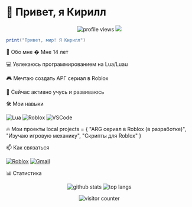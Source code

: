 # 👋 Привет, я Кирилл

<p align="center">
  <img src="https://komarev.com/ghpvc/?username=yourusername&label=Profile%20views&color=0e75b6&style=flat" alt="profile views" /> 
  <a href="https://discord.com/users/yourid"><img src="https://img.shields.io/badge/Discord-%237289DA.svg?logo=discord&logoColor=white"/></a>
</p>

```lua
print("Привет, мир! Я Кирилл")
```
🚀 Обо мне
� Мне 14 лет

💻 Увлекаюсь программированием на Lua/Luau

🎮 Мечтаю создать АРГ сериал в Roblox

🌱 Сейчас активно учусь и развиваюсь

🛠 Мои навыки
<p align="left"> <img src="https://img.shields.io/badge/lua-%232C2D72.svg?style=for-the-badge&logo=lua&logoColor=white" alt="Lua"> <img src="https://img.shields.io/badge/roblox-%230072D1.svg?style=for-the-badge&logo=roblox&logoColor=white" alt="Roblox"> <img src="https://img.shields.io/badge/Visual%20Studio%20Code-0078d7.svg?style=for-the-badge&logo=visual-studio-code&logoColor=white" alt="VSCode"> </p>

🔥 Мои проекты
local projects = {
  "ARG сериал в Roblox (в разработке)",
  "Изучаю игровую механику",
  "Скрипты для Roblox"
}

📫 Как связаться
<p align="left"> <a href="https://roblox.com/users/yourid/profile" target="_blank"><img src="https://img.shields.io/badge/Roblox-%230072D1.svg?style=for-the-badge&logo=roblox&logoColor=white" alt="Roblox"></a> <a href="mailto:youremail@example.com"><img src="https://img.shields.io/badge/Gmail-D14836?style=for-the-badge&logo=gmail&logoColor=white" alt="Gmail"></a> </p>

📊 Статистика
<p align="center"> <img src="https://github-readme-stats.vercel.app/api?username=yourusername&show_icons=true&theme=dracula" alt="github stats" /> <img src="https://github-readme-stats.vercel.app/api/top-langs/?username=yourusername&layout=compact&theme=dracula" alt="top langs" /> </p><p align="center"> <img src="https://profile-counter.glitch.me/yourusername/count.svg" alt="visitor counter"> </p>
